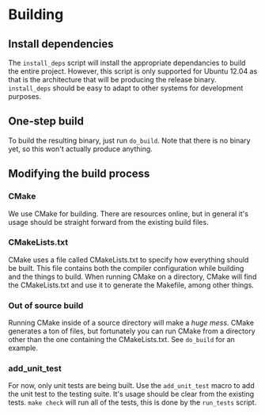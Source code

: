 # Building
## Install dependencies
The `install_deps` script will install the appropriate dependancies to build the entire project. However, this script is only supported for Ubuntu 12.04 as that is the architecture that will be producing the release binary. `install_deps` should be easy to adapt to other systems for development purposes.

## One-step build
To build the resulting binary, just run `do_build`. Note that there is no binary yet, so this won't actually produce anything.

## Modifying the build process
### CMake
We use CMake for building. There are resources online, but in general it's usage should be straight forward from the existing build files.

### CMakeLists.txt
CMake uses a file called CMakeLists.txt to specify how everything should be built. This file contains both the compiler configuration while building and the things to build. When running CMake on a directory, CMake will find the CMakeLists.txt and use it to generate the Makefile, among other things.

### Out of source build
Running CMake inside of a source directory will make a *huge mess*. CMake generates a ton of files, but fortunately you can run CMake from a directory other than the one containing the CMakeLists.txt. See `do_build` for an example.

### add\_unit\_test
For now, only unit tests are being built. Use the `add_unit_test` macro to add the unit test to the testing suite. It's usage should be clear from the existing tests. `make check` will run all of the tests, this is done by the `run_tests` script.
